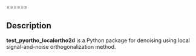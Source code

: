 ======

## Description

**test_pyortho_localortho2d** is a Python package for denoising using local signal-and-noise orthogonalization method.
